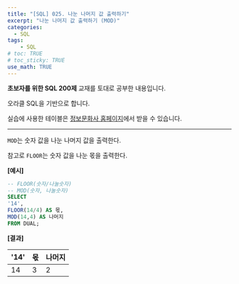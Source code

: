 ```yaml
---
title: "[SQL] 025. 나눈 나머지 값 출력하기"
excerpt: "나눈 나머지 값 출력하기 (MOD)"
categories: 
  - SQL
tags: 
    - SQL
# toc: TRUE
# toc_sticky: TRUE
use_math: TRUE
---
```


**초보자를 위한 SQL 200제** 교재를 토대로 공부한 내용입니다.

오라클 SQL을 기반으로 합니다.

실습에 사용한 테이블은 [정보문화사 홈페이지](http://infopub.co.kr/index.asp)에서 받을 수 있습니다.

---

`MOD`는 숫자 값을 나눈 나머지 값을 출력한다.
 
참고로 `FLOOR`는 숫자 값을 나눈 몫을 출력한다.

**[예시]**

```sql
-- FLOOR(숫자/나눌숫자)
-- MOD(숫자, 나눌숫자)
SELECT
'14', 
FLOOR(14/4) AS 몫,
MOD(14,4) AS 나머지
FROM DUAL;
```


**[결과]**

'14'|몫|나머지
|-|-|-|
14|3|2